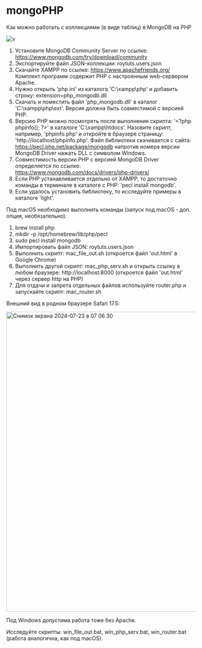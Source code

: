 # mongoPHP
Как можно работать с коллекциями (в виде таблиц) в MongoDB на PHP

![v](https://github.com/user-attachments/assets/a38bdbdd-4884-4a75-a61a-a18e78257363)

1. Установите MongoDB Community Server по ссылке: https://www.mongodb.com/try/download/community
2. Экспортируйте файл JSON-коллекции: roytuts.users.json
3. Скачайте XAMPP по ссылке: https://www.apachefriends.org/ Комплект программ содержит PHP с настроенным web-сервером Apache.
4. Нужно открыть 'php.ini' из каталога 'C:\xampp\php\' и добавить строку: extension=php_mongodb.dll
5. Скачать и поместить файл 'php_mongodb.dll' в каталог 'C:\xampp\php\ext\'. Версия должна быть совместимой с версией PHP.
6. Версию PHP можно посмотреть после выполнения скрипта: \'<\?php phpinfo(); \?>' в каталоге 'C:\xampp\htdocs\'. Назовите скрипт, например, 'phpinfo.php' и откройте в браузере страницу: 'http://localhost/phpinfo.php'. Файл библиотеки скачивается с сайта: https://pecl.php.net/package/mongodb напротив номера версии MongoDB Driver нажать DLL с символом Windows.
7. Совместимость версии PHP с версией MongoDB Driver определяется по ссылке: https://www.mongodb.com/docs/drivers/php-drivers/
8. Если PHP устанавливается отдельно от XAMPP, то достаточно команды в терминале в каталоге с PHP: 'pecl install mongodb'.
9. Если удалось установить библиотеку, то исследуйте примеры в каталоге 'light'.

Под macOS необходимо выполнить команды (запуск под macOS - доп. опция, необязательно):
1. brew install php
2. mkdir -p /opt/homebrew/lib/php/pecl
3. sudo pecl install mongodb
4. Импортировать файл JSON: roytuts.users.json
5. Выполнить скрипт: mac_file_out.sh (откроется файл 'out.html' в Google Chrome)
6. Выполнить другой скрипт: mac_php_serv.sh и открыть ссылку в любом браузере: http://localhost:8000 (откроется файл 'out.html' через сервер http на PHP)
7. Для отдачи и запрета отдельных файлов используйте router.php и запускайте скрипт: mac_router.sh

Внешний вид в родном браузере Safari 17.5:

<img width="796" alt="Снимок экрана 2024-07-23 в 07 06 30" src="https://github.com/user-attachments/assets/cdc72c66-3308-4b27-8587-fb17d99c7c0c">

Под Windows допустима работа тоже без Apache. 

Исследуйте скрипты: win_file_out.bat, win_php_serv.bat, win_router.bat (работа аналогична, как под macOS).
